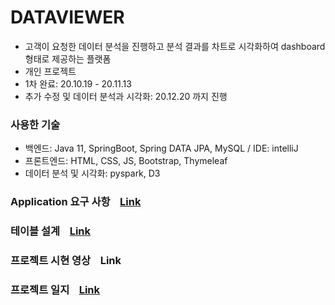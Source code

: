 # DATAVIEWER
- 고객이 요청한 데이터 분석을 진행하고 분석 결과를 차트로 시각화하여 dashboard 형태로 제공하는 플랫폼
- 개인 프로젝트
- 1차 완료: 20.10.19 - 20.11.13
- 추가 수정 및 데이터 분석과 시각화: 20.12.20 까지 진행

### 사용한 기술
- 백엔드: Java 11, SpringBoot, Spring DATA JPA, MySQL / IDE: intelliJ
- 프론트엔드: HTML, CSS, JS, Bootstrap, Thymeleaf
- 데이터 분석 및 시각화: pyspark, D3

### Application 요구 사항 &nbsp;&nbsp; [Link](https://github.com/samuelkim7/dataviewer/blob/master/requirement.md)

### 테이블 설계 &nbsp;&nbsp; [Link](https://github.com/samuelkim7/dataviewer/blob/master/tables.png)

### 프로젝트 시현 영상 &nbsp;&nbsp; Link

### 프로젝트 일지 &nbsp;&nbsp; [Link](https://github.com/samuelkim7/dataviewer/blob/master/progress.md)
